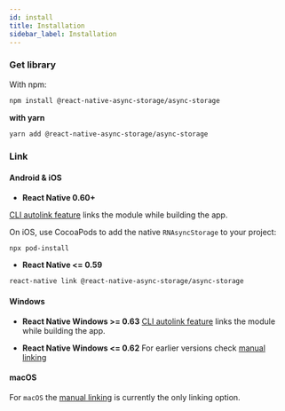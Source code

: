 ```yaml
---
id: install
title: Installation
sidebar_label: Installation
---
```




### Get library

With npm:
```bash
npm install @react-native-async-storage/async-storage
```

**with yarn**
```bash
yarn add @react-native-async-storage/async-storage
```

### Link

#### Android & iOS

- **React Native 0.60+**

[CLI autolink feature](https://github.com/react-native-community/cli/blob/master/docs/autolinking.md) links the module while building the app.

On iOS, use CocoaPods to add the native `RNAsyncStorage` to your project:

```bash
npx pod-install
```

- **React Native <= 0.59**


```bash
react-native link @react-native-async-storage/async-storage
```

#### Windows

- **React Native Windows >= 0.63**
[CLI autolink feature](https://microsoft.github.io/react-native-windows/docs/native-modules-autolinking) links the module while building the app.

- **React Native Windows <= 0.62**
For earlier versions check [manual linking](Linking.md)

#### macOS
For `macOS` the [manual linking](Linking.md) is currently the only linking option.
